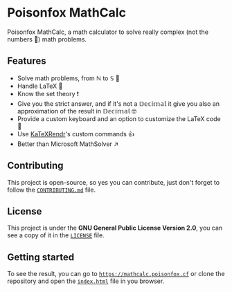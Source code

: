 # Poisonfox MathCalc
Poisonfox MathCalc, a math calculator to solve really complex (not the numbers :rofl:) math problems.

## Features
- Solve math problems, from &Nopf; to &Sopf; :1234:
- Handle LaTeX :wave:
- Know the set theory :exclamation:
- Give you the strict answer, and if it's not a &Dopf;&eopf;&copf;&iopf;&mopf;&aopf;&lopf; it give you also an approximation of the result in &Dopf;&eopf;&copf;&iopf;&mopf;&aopf;&lopf; :nerd_face:
- Provide a custom keyboard and an option to customize the LaTeX code :jigsaw:
- Use [KaTeXRendr](https://katexrendr.poisonfox.cf)'s custom commands :thumbsup:
- Better than Microsoft MathSolver :arrow_upper_right:

## Contributing
This project is open-source, so yes you can contribute, just don't forget to follow the [`CONTRIBUTING.md`](https://github.com/foxypiratecove37350/poisonfox-math-calc/blob/main/CONTRIBUTING.md) file.

## License
This project is under the **GNU General Public License Version 2.0**, you can see a copy of it in the [`LICENSE`](https://github.com/foxypiratecove37350/poisonfox-math-calc/blob/main/LICENSE) file.

## Getting started
To see the result, you can go to [`https://mathcalc.poisonfox.cf`](https://mathcalc.poisonfox.cf) or clone the repository and open the [`index.html`](https://github.com/foxypiratecove37350/poisonfox-math-calc/blob/main/index.html) file in you browser.